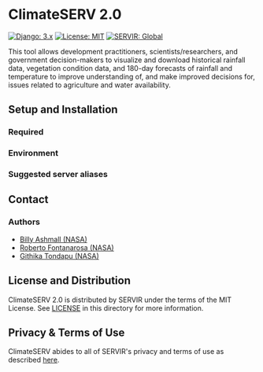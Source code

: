 # ClimateSERV 2.0

[![Django: 3.x](https://img.shields.io/badge/Django-3.x-blue)](https://www.djangoproject.com)
[![License: MIT](https://img.shields.io/badge/License-MIT-yellow.svg)](https://opensource.org/licenses/MIT)
[![SERVIR: Global](https://img.shields.io/badge/SERVIR-Global-green)](https://servirglobal.net)

This tool allows development practitioners, scientists/researchers, and government decision-makers to visualize and
download historical rainfall data, vegetation condition data, and 180-day forecasts of rainfall and temperature to
improve understanding of, and make improved decisions for, issues related to agriculture and water availability.

## Setup and Installation

### Required

### Environment

### Suggested server aliases

## Contact

### Authors

- [Billy Ashmall (NASA)](mailto:billy.ashmall@nasa.gov)
- [Roberto Fontanarosa (NASA)](mailto:roberto.fontanarosa@nasa.gov)
- [Githika Tondapu (NASA)](mailto:githika.tondapu@nasa.gov)

## License and Distribution

ClimateSERV 2.0 is distributed by SERVIR under the terms of the MIT License. See
[LICENSE](https://github.com/SERVIR/ClimateSERV2/blob/master/LICENSE) in this directory for more information.

## Privacy & Terms of Use

ClimateSERV abides to all of SERVIR's privacy and terms of use as
described [here](https://servirglobal.net/Privacy-Terms-of-Use).
